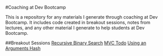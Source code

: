 #Coaching at Dev Bootcamp

This is a repository for any materials I generate through coaching at Dev Bootcamp. It includes code created in breakout sessions, notes from lectures, and any other material I generate to help students at Dev Bootcamp.

##Breakout Sessions
[Recursive Binary Search](https://github.com/CariWest/Coaching/blob/master/recursive_binary_search.rb)
[MVC Todo](https://github.com/CariWest/Coaching/blob/master/todo)
[Using an Arguments Hash](https://github.com/CariWest/Coaching/blob/master/examples/initialize_with_args.rb)